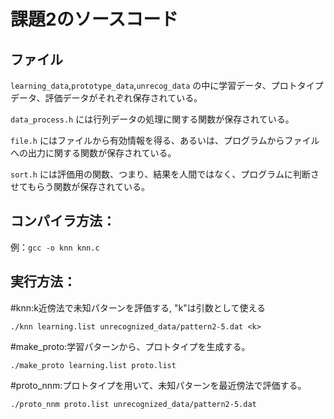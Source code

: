 課題2のソースコード
=
ファイル
-
`learning_data`,`prototype_data`,`unrecog_data` の中に学習データ、プロトタイプデータ、評価データがそれぞれ保存されている。

`data_process.h` には行列データの処理に関する関数が保存されている。

`file.h` にはファイルから有効情報を得る、あるいは、プログラムからファイルへの出力に関する関数が保存されている。

`sort.h` には評価用の関数、つまり、結果を人間ではなく、プログラムに判断させてもらう関数が保存されている。

コンパイラ方法：
-
例：`gcc -o knn knn.c`

実行方法：
-
#knn:k近傍法で未知パターンを評価する, "k"は引数として使える

`./knn learning.list unrecognized_data/pattern2-5.dat <k>`

#make_proto:学習パターンから、プロトタイプを生成する。

`./make_proto learning.list proto.list`

#proto_nnm:プロトタイプを用いて、未知パターンを最近傍法で評価する。

`./proto_nnm proto.list unrecognized_data/pattern2-5.dat`

